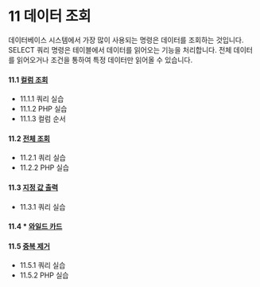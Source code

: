 # 11 데이터 조회 
데이터베이스 시스템에서 가장 많이 사용되는 명령은 데이터를 조회하는 것입니다. SELECT 쿼리 명령은 테이블에서 데이터를 읽어오는 기능을 처리합니다. 전체 데이터를 읽어오거나 조건을 통하여 특정 데이터만 읽어올 수 있습니다.  

#### 11.1 [컬럼 조회](11/1)
* 11.1.1 쿼리 실습
* 11.1.2 PHP 실습
* 11.1.3 컬럼 순서

#### 11.2 [전체 조회](11/1)
* 11.2.1 쿼리 실습
* 11.2.2 PHP 실습

#### 11.3 [지정 값 출력](11/1)
* 11.3.1 쿼리 실습

#### 11.4 * [와일드 카드](11/1)

#### 11.5 [중복 제거](11/1)
* 11.5.1 쿼리 실습
* 11.5.2 PHP 실습 






